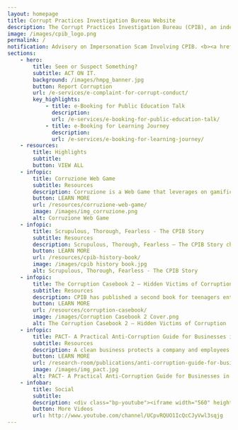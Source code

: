 ```yaml
---
layout: homepage
title: Corrupt Practices Investigation Bureau Website
description: The Corrupt Practices Investigation Bureau (CPIB), an independent agency, is responsible for the investigation and prevention of corruption in Singapore.
image: /images/cpib_logo.png
permalink: /
notification: Advisory on Impersonation Scam Involving CPIB. <b><a href="/advisory/"> Click here to read more. </a></b>
sections:
    - hero:
        title: Seen or Suspect Something?
        subtitle: ACT ON IT.
        background: /images/hmpg_banner.jpg
        button: Report Corruption
        url: /e-services/e-complaint-for-corrupt-conduct/
        key_highlights:
            - title: e-Booking for Public Education Talk
              description: 
              url: /e-services/e-booking-for-public-education-talk/
            - title: e-Booking for Learning Journey
              description: 
              url: /e-services/e-booking-for-learning-journey/
    - resources:
        title: Highlights
        subtitle: 
        button: VIEW ALL
    - infopic:
        title: Corruzione Web Game
        subtitle: Resources
        description: Corruzione is a Web Game that leverages on gamification to educate on the far-reaching consequences of corruption in a fun and interactive way.
        button: LEARN MORE
        url: /resources/corruzione-web-game/
        image: /images/img_corruzione.png
        alt: Corruzione Web Game
    - infopic:
        title: Scrupulous, Thorough, Fearless - The CPIB Story
        subtitle: Resources
        description: Scrupulous, Thorough, Fearless — The CPIB Story chronicles the journey of the Corrupt Practices Investigation Bureau (CPIB) from its beginnings to the present.
        button: LEARN MORE
        url: /resources/cpib-history-book/
        image: /images/cpib history book.jpg
        alt: Scrupulous, Thorough, Fearless - The CPIB Story
    - infopic:
        title: The Corruption Casebook 2 – Hidden Victims of Corruption
        subtitle: Resources
        description: CPIB has published a second book for teenagers entitled "<B>The Corruption Casebook 2 - Hidden Victims of Corruption</b>" that features real-life cases and interactive activities which aim to educate our youth that corruption is not a victimless crime.
        button: LEARN MORE
        url: /resources/corruption-casebook/
        image: /images/Corruption Casebook 2 Cover.png
        alt: The Corruption Casebook 2 – Hidden Victims of Corruption
    - infopic:
        title: PACT- A Practical Anti-Corruption Guide for Businesses in Singapore
        subtitle: Resources
        description: A clean business protects a company and employees from being caught in thorny and compromising situations. As part of the CPIB’s commitment to combat corruption in the private sector, we have developed <b>PACT - A Practical Anti-Corruption Guide for Businesses in Singapore</b> to help domestic business owners prevent corruption in their companies.
        button: LEARN MORE
        url: /research-room/publications/anti-corruption-guide-for-businesses/
        image: /images/img_pact.jpg
        alt: PACT- A Practical Anti-Corruption Guide for Businesses in Singapore
    - infobar:
        title: Social
        subtitle: 
        description: <div class="bp-youtube"><iframe width="560" height="315" src="https://www.youtube.com/embed/U-dn5e_h2XM" title="YouTube video player" frameborder="0" allow="accelerometer; autoplay; clipboard-write; encrypted-media; gyroscope; picture-in-picture" allowfullscreen></iframe></div>
        button: More Videos
        url: http://www.youtube.com/channel/UCpvRQUO1IcQcCJyVwl3sqjg
---
```


